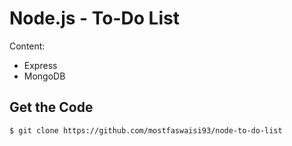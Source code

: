 # Node.js - To-Do List

Content:

- Express
- MongoDB

## Get the Code

```
$ git clone https://github.com/mostfaswaisi93/node-to-do-list
```
